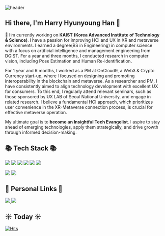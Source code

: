 ![header](https://capsule-render.vercel.app/api?type=Waving&color=auto&height=200&section=header&text=Harry's%20GitHub&fontSize=40)

## Hi there, I'm Harry Hyunyoung Han 👋
🔭 I’m currently working on **KAIST (Korea Advanced Institute of Technology & Science)**. I have a passion for improving HCI and UX in XR and metaverse environments. I earned a degree(BS in Engineering) in computer science with a focus on artificial intelligence and management engineering from DGIST. For a year and three months, I conducted research in computer vision, including Pose Estimation and Human Re-identification.

For 1 year and 6 months, I worked as a PM at OnCloud9, a Web3 & Crypto Currency start-up, where I focused on designing and promoting interoperability in the blockchain and metaverse. As a researcher and PM, I have consistently aimed to align technology development with excellent UX for consumers. To this end, I regularly attend relevant seminars, such as those sponsored by UX LAB of Seoul National University, and engage in related research. I believe a fundamental HCI approach, which prioritizes user convenience in the XR-Metaverse connection process, is crucial for effective metaverse operation.

My ultimate goal is to **become an Insightful Tech Evangelist**. I aspire to stay ahead of emerging technologies, apply them strategically, and drive growth through informed decision-making.

## 📚 Tech Stack 📚
<img src="https://img.shields.io/badge/Python-3776AB?style=plastic&logo=Python&logoColor=white"/> <img src="https://img.shields.io/badge/Pytorch-EE4C2C?style=plastic&logo=PyTorch&logoColor=white"/> <img src="https://img.shields.io/badge/Opencv-5C3EE8?style=plastic&logo=OpenCV&logoColor=white"/> <img src="https://img.shields.io/badge/Tensorflow-FF6F00?style=plastic&logo=Tensorflow&logoColor=white"/> <img src="https://img.shields.io/badge/Visual Studio Code-007ACC?style=plastic&logo=Visual Studio Code&logoColor=white"/> <img src="https://img.shields.io/badge/Jupyter-F37626?style=plastic&logo=Jupyter&logoColor=white"/> 

<!-- GitHub Stats & MUL -->
<img src="https://github-readme-stats.vercel.app/api?username=h0han&show_icons=true"> <img src="https://github-readme-stats.vercel.app/api/top-langs/?username=h0han&layout=compact"> 

## 🔗 Personal Links 🔗
<a href="https://www.linkedin.com/in/hyhan/"> <img src="https://img.shields.io/badge/LinkedIn-0A66C2?style=plastic&logo=LinkedIn&logoColor=white"/> </a> <a herf="mailto:hyhan.dev@gmail.com"> <img src="https://img.shields.io/badge/Gmail-EA4335?style=plastic&logo=Gmail&logoColor=white"/> </a>

## ☀️ Today ☀️
[![Hits](https://hits.seeyoufarm.com/api/count/incr/badge.svg?url=https%3A%2F%2Fgithub.com%2Fh0han%2Fhit-counter&count_bg=%2398B4DD&title_bg=%23707070&icon=&icon_color=%23E7E7E7&title=hits&edge_flat=false)](https://hits.seeyoufarm.com)
<!--
**h0han/h0han** is a ✨ _special_ ✨ repository because its `README.md` (this file) appears on your GitHub profile.

Here are some ideas to get you started:

- 🔭 I’m currently working on ...
- 🌱 I’m currently learning ...
- 👯 I’m looking to collaborate on ...
- 🤔 I’m looking for help with ...
- 💬 Ask me about ...
- 📫 How to reach me: ...
- 😄 Pronouns: ...
- ⚡ Fun fact: ...
-->
